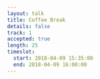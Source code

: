 ```yaml
---
layout: talk
title: Coffee Break
details: false
track: 1
accepted: true
length: 25
timeslot:
  start: 2018-04-09 15:35:00
  end: 2018-04-09 16:00:00
---
```


<!-- empty //-->
